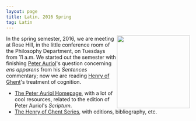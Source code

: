 ```yaml
---
layout: page
title: Latin, 2016 Spring
tag: Latin
---
```


<img align="right" src="/mockham/public/img/hg.gif" width="200"> In the spring semester, 2016, we are meeting at Rose Hill, in the little conference room of the Philosophy Department, on Tuesdays from 11 a.m. We started out the semester with finishing [Peter Auriol](http://plato.stanford.edu/entries/auriol/)'s question concerning *ens apparens* from his *Sentences* commentary; now we are reading [Henry of Ghent](http://plato.stanford.edu/entries/henry-ghent/)'s treatment of cognition.

- [The Peter Auriol Homepage](http://www.peterauriol.net), with a lot of cool resources, related to the edition of Peter Auriol's *Scriptum*.
- [The Henry of Ghent Series](https://philosophy.unca.edu/henry-ghent-series), with editions, bibliography, etc.
